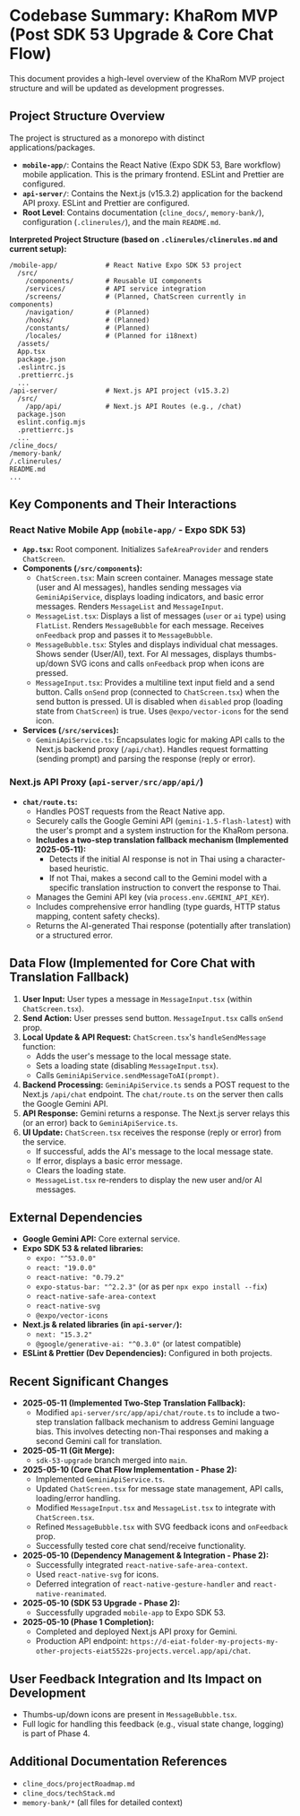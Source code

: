 # Codebase Summary: KhaRom MVP (Post SDK 53 Upgrade & Core Chat Flow)

This document provides a high-level overview of the KhaRom MVP project structure and will be updated as development progresses.

## Project Structure Overview
The project is structured as a monorepo with distinct applications/packages.
- **`mobile-app/`**: Contains the React Native (Expo SDK 53, Bare workflow) mobile application. This is the primary frontend. ESLint and Prettier are configured.
- **`api-server/`**: Contains the Next.js (v15.3.2) application for the backend API proxy. ESLint and Prettier are configured.
- **Root Level**: Contains documentation (`cline_docs/`, `memory-bank/`), configuration (`.clinerules/`), and the main `README.md`.

**Interpreted Project Structure (based on `.clinerules/clinerules.md` and current setup):**
```
/mobile-app/            # React Native Expo SDK 53 project
  /src/
    /components/        # Reusable UI components
    /services/          # API service integration
    /screens/           # (Planned, ChatScreen currently in components)
    /navigation/        # (Planned)
    /hooks/             # (Planned)
    /constants/         # (Planned)
    /locales/           # (Planned for i18next)
  /assets/
  App.tsx
  package.json
  .eslintrc.js
  .prettierrc.js
  ...
/api-server/            # Next.js API project (v15.3.2)
  /src/
    /app/api/           # Next.js API Routes (e.g., /chat)
  package.json
  eslint.config.mjs
  .prettierrc.js
  ...
/cline_docs/
/memory-bank/
/.clinerules/
README.md
...
```

## Key Components and Their Interactions

### React Native Mobile App (`mobile-app/` - Expo SDK 53)
-   **`App.tsx`:** Root component. Initializes `SafeAreaProvider` and renders `ChatScreen`.
-   **Components (`/src/components`):**
    -   `ChatScreen.tsx`: Main screen container. Manages message state (user and AI messages), handles sending messages via `GeminiApiService`, displays loading indicators, and basic error messages. Renders `MessageList` and `MessageInput`.
    -   `MessageList.tsx`: Displays a list of messages (`user` or `ai` type) using `FlatList`. Renders `MessageBubble` for each message. Receives `onFeedback` prop and passes it to `MessageBubble`.
    -   `MessageBubble.tsx`: Styles and displays individual chat messages. Shows sender (User/AI), text. For AI messages, displays thumbs-up/down SVG icons and calls `onFeedback` prop when icons are pressed.
    -   `MessageInput.tsx`: Provides a multiline text input field and a send button. Calls `onSend` prop (connected to `ChatScreen.tsx`) when the send button is pressed. UI is disabled when `disabled` prop (loading state from `ChatScreen`) is true. Uses `@expo/vector-icons` for the send icon.
-   **Services (`/src/services`):**
    -   `GeminiApiService.ts`: Encapsulates logic for making API calls to the Next.js backend proxy (`/api/chat`). Handles request formatting (sending prompt) and parsing the response (reply or error).

### Next.js API Proxy (`api-server/src/app/api/`)
-   **`chat/route.ts`:**
    -   Handles POST requests from the React Native app.
    -   Securely calls the Google Gemini API (`gemini-1.5-flash-latest`) with the user's prompt and a system instruction for the KhaRom persona.
    -   **Includes a two-step translation fallback mechanism (Implemented 2025-05-11):**
        -   Detects if the initial AI response is not in Thai using a character-based heuristic.
        -   If not Thai, makes a second call to the Gemini model with a specific translation instruction to convert the response to Thai.
    -   Manages the Gemini API key (via `process.env.GEMINI_API_KEY`).
    -   Includes comprehensive error handling (type guards, HTTP status mapping, content safety checks).
    -   Returns the AI-generated Thai response (potentially after translation) or a structured error.

## Data Flow (Implemented for Core Chat with Translation Fallback)
1.  **User Input:** User types a message in `MessageInput.tsx` (within `ChatScreen.tsx`).
2.  **Send Action:** User presses send button. `MessageInput.tsx` calls `onSend` prop.
3.  **Local Update & API Request:** `ChatScreen.tsx`'s `handleSendMessage` function:
    *   Adds the user's message to the local message state.
    *   Sets a loading state (disabling `MessageInput.tsx`).
    *   Calls `GeminiApiService.sendMessageToAI(prompt)`.
4.  **Backend Processing:** `GeminiApiService.ts` sends a POST request to the Next.js `/api/chat` endpoint. The `chat/route.ts` on the server then calls the Google Gemini API.
5.  **API Response:** Gemini returns a response. The Next.js server relays this (or an error) back to `GeminiApiService.ts`.
6.  **UI Update:** `ChatScreen.tsx` receives the response (reply or error) from the service.
    *   If successful, adds the AI's message to the local message state.
    *   If error, displays a basic error message.
    *   Clears the loading state.
    *   `MessageList.tsx` re-renders to display the new user and/or AI messages.

## External Dependencies
-   **Google Gemini API:** Core external service.
-   **Expo SDK 53 & related libraries:**
    -   `expo: "^53.0.0"`
    -   `react: "19.0.0"`
    -   `react-native: "0.79.2"`
    -   `expo-status-bar: "^2.2.3"` (or as per `npx expo install --fix`)
    -   `react-native-safe-area-context`
    -   `react-native-svg`
    -   `@expo/vector-icons`
-   **Next.js & related libraries (in `api-server/`):**
    -   `next: "15.3.2"`
    -   `@google/generative-ai: "^0.3.0"` (or latest compatible)
-   **ESLint & Prettier (Dev Dependencies):** Configured in both projects.

## Recent Significant Changes
-   **2025-05-11 (Implemented Two-Step Translation Fallback):**
    -   Modified `api-server/src/app/api/chat/route.ts` to include a two-step translation fallback mechanism to address Gemini language bias. This involves detecting non-Thai responses and making a second Gemini call for translation.
-   **2025-05-11 (Git Merge):**
    -   `sdk-53-upgrade` branch merged into `main`.
-   **2025-05-10 (Core Chat Flow Implementation - Phase 2):**
    -   Implemented `GeminiApiService.ts`.
    -   Updated `ChatScreen.tsx` for message state management, API calls, loading/error handling.
    -   Modified `MessageInput.tsx` and `MessageList.tsx` to integrate with `ChatScreen.tsx`.
    -   Refined `MessageBubble.tsx` with SVG feedback icons and `onFeedback` prop.
    -   Successfully tested core chat send/receive functionality.
-   **2025-05-10 (Dependency Management & Integration - Phase 2):**
    -   Successfully integrated `react-native-safe-area-context`.
    -   Used `react-native-svg` for icons.
    -   Deferred integration of `react-native-gesture-handler` and `react-native-reanimated`.
-   **2025-05-10 (SDK 53 Upgrade - Phase 2):**
    -   Successfully upgraded `mobile-app` to Expo SDK 53.
-   **2025-05-10 (Phase 1 Completion):**
    -   Completed and deployed Next.js API proxy for Gemini.
    -   Production API endpoint: `https://d-eiat-folder-my-projects-my-other-projects-eiat5522s-projects.vercel.app/api/chat`.

## User Feedback Integration and Its Impact on Development
-   Thumbs-up/down icons are present in `MessageBubble.tsx`.
-   Full logic for handling this feedback (e.g., visual state change, logging) is part of Phase 4.

## Additional Documentation References
-   `cline_docs/projectRoadmap.md`
-   `cline_docs/techStack.md`
-   `memory-bank/*` (all files for detailed context)
